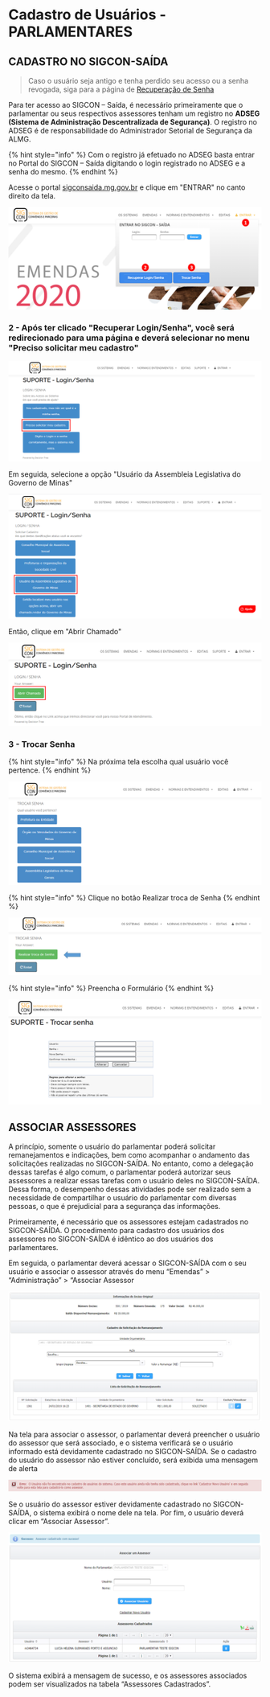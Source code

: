 # Cadastro de Usuários - PARLAMENTARES

## CADASTRO NO SIGCON-SAÍDA

> Caso o usuário seja antigo e tenha perdido seu acesso ou a senha revogada, siga para a página de [Recuperação de Senha](recuperar-login-senha-parlamentares.md)

Para ter acesso ao SIGCON – Saída, é necessário primeiramente que o parlamentar ou seus respectivos assessores tenham um registro no **ADSEG \(Sistema de Administração Descentralizada de Segurança\)**. O registro no ADSEG é de responsabilidade do Administrador Setorial de Segurança da ALMG.

{% hint style="info" %}
Com o registro já efetuado no ADSEG basta entrar no Portal do SIGCON – Saída digitando o login registrado no ADSEG e a senha do mesmo.
{% endhint %}

Acesse o portal [sigconsaida.mg.gov.br](www.sigconsaida.mg.gov.br) e clique em "ENTRAR" no canto direito da tela.

![](../.gitbook/assets/trocar_senha.png)

### 2 - Após ter clicado "Recuperar Login/Senha", você será redirecionado para uma página e deverá selecionar no menu "Preciso solicitar meu cadastro"

![](../.gitbook/assets/image%20%2855%29.png)

Em seguida, selecione a opção "Usuário da Assembleia Legislativa do Governo de Minas"

![](../.gitbook/assets/image%20%2876%29.png)

Então, clique em "Abrir Chamado"

![](../.gitbook/assets/image%20%28173%29.png)

### 3 - Trocar Senha

{% hint style="info" %}
Na próxima tela escolha qual usuário você pertence.
{% endhint %}

![](../.gitbook/assets/qual_usuario_pertence.png)

{% hint style="info" %}
Clique no botão Realizar troca de Senha
{% endhint %}

![](../.gitbook/assets/troca_senha.png)

{% hint style="info" %}
Preencha o Formulário
{% endhint %}

![](../.gitbook/assets/preencha_form.png)

## ASSOCIAR ASSESSORES

A princípio, somente o usuário do parlamentar poderá solicitar remanejamentos e indicações, bem como acompanhar o andamento das solicitações realizadas no SIGCON-SAÍDA. No entanto, como a delegação dessas tarefas é algo comum, o parlamentar poderá autorizar seus assessores a realizar essas tarefas com o usuário deles no SIGCON-SAÍDA. Dessa forma, o desempenho dessas atividades pode ser realizado sem a necessidade de compartilhar o usuário do parlamentar com diversas pessoas, o que é prejudicial para a segurança das informações.

Primeiramente, é necessário que os assessores estejam cadastrados no SIGCON-SAÍDA. O procedimento para cadastro dos usuários dos assessores no SIGCON-SAÍDA é idêntico ao dos usuários dos parlamentares.

Em seguida, o parlamentar deverá acessar o SIGCON-SAÍDA com o seu usuário e associar o assessor através do menu “Emendas” &gt; “Administração” &gt; “Associar Assessor

![](../.gitbook/assets/3%20%2816%29.png)

Na tela para associar o assessor, o parlamentar deverá preencher o usuário do assessor que será associado, e o sistema verificará se o usuário informado está devidamente cadastrado no SIGCON-SAÍDA. Se o cadastro do usuário do assessor não estiver concluído, será exibida uma mensagem de alerta

![](../.gitbook/assets/image%20%28125%29.png)

Se o usuário do assessor estiver devidamente cadastrado no SIGCON-SAÍDA, o sistema exibirá o nome dele na tela. Por fim, o usuário deverá clicar em “Associar Assessor”.

![](../.gitbook/assets/5%20%283%29.png)

O sistema exibirá a mensagem de sucesso, e os assessores associados podem ser visualizados na tabela “Assessores Cadastrados”.

